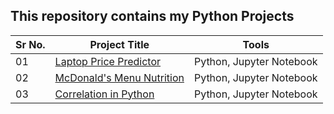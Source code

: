 ## This repository contains my Python Projects

|Sr No.| Project Title | Tools |
|------|---------------|------------|
|01|[Laptop Price Predictor](https://github.com/jatin8570/SQL_Projects/tree/main/Walmart_Sales_Analysis)|Python, Jupyter Notebook|
|02|[McDonald's Menu Nutrition](https://github.com/jatin8570/Python_Projects/tree/main/McDonald_Menu_Nutrition_EDA)|Python, Jupyter Notebook|
|03|[Correlation in Python](https://github.com/jatin8570/Correlation_in_Python)|Python, Jupyter Notebook|

<!--|01|[Business Insights 360](https://github.com/abhijeetk597/bi-dashboards/tree/main/Business-Insights-360)|Power BI|-->
